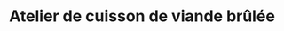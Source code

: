 ---
title: "Atelier de cuisson de viande brûlée"
url: /nzerekore/atelier-de-cuisson-de-viande-brulee/
shop: Kiosk
---